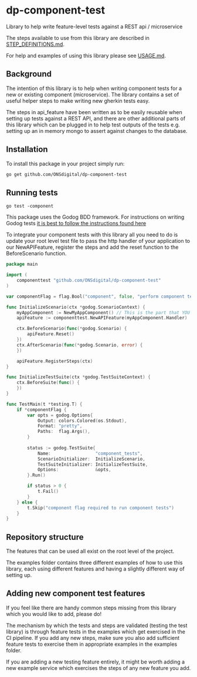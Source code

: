 # dp-component-test

Library to help write feature-level tests against a REST api / microservice

The steps available to use from this library are described in [STEP_DEFINITIONS.md](STEP_DEFINITIONS.md).

For help and examples of using this library please see [USAGE.md](USAGE.md).

## Background

The intention of this library is to help when writing component tests for a new or existing component (microservice).
The library contains a set of useful helper steps to make writing new gherkin tests easy.

The steps in api_feature have been written as to be easily reusable when setting up tests against a REST API, and
there are other additional parts of this library which can be plugged in to help test outputs of the tests e.g. setting
up an in memory mongo to assert against changes to the database.

## Installation

To install this package in your project simply run:

```bash
go get github.com/ONSdigital/dp-component-test
```

## Running tests

`go test -component`

This package uses the Godog BDD framework.
For instructions on writing Godog tests [it is best to follow the instructions found here](https://github.com/cucumber/godog)

To integrate your component tests with this library all you need to do is update your root level test file to pass
the http handler of your application to our NewAPIFeature, register the steps and add the reset function to the BeforeScenario function.

```go
package main

import (
	componenttest "github.com/ONSdigital/dp-component-test"
)

var componentFlag = flag.Bool("component", false, "perform component tests")

func InitializeScenario(ctx *godog.ScenarioContext) {
	myAppComponent := NewMyAppComponent() // This is the part that YOU will implement
	apiFeature := componenttest.NewAPIFeature(myAppComponent.Handler)

	ctx.BeforeScenario(func(*godog.Scenario) {
		apiFeature.Reset()
	})
	ctx.AfterScenario(func(*godog.Scenario, error) {
	})

	apiFeature.RegisterSteps(ctx)
}

func InitializeTestSuite(ctx *godog.TestSuiteContext) {
	ctx.BeforeSuite(func() {
	})
}

func TestMain(t *testing.T) {
	if *componentFlag {
		var opts = godog.Options{
			Output: colors.Colored(os.Stdout),
			Format: "pretty",
			Paths:  flag.Args(),
		}
		
		status := godog.TestSuite{
			Name:                 "component_tests",
			ScenarioInitializer:  InitializeScenario,
			TestSuiteInitializer: InitializeTestSuite,
			Options:              &opts,
		}.Run()

		if status > 0 {
			t.Fail()
        }
	} else {
		t.Skip("component flag required to run component tests")
	}
}

```

## Repository structure

The features that can be used all exist on the root level of the project.

The examples folder contains three different examples of how to use this library, each using different
features and having a slightly different way of setting up.

## Adding new component test features

If you feel like there are handy common steps missing from this library which you would like to add, please do!

The mechanism by which the tests and steps are validated (testing the test library) is through feature tests in the examples which get exercised in the CI pipeline.
If you add any new steps, make sure you also add sufficient feature tests to exercise them in appropriate examples in the examples folder.

If you are adding a new testing feature entirely, it might be worth adding a new example service which exercises the steps of any new feature you add.
